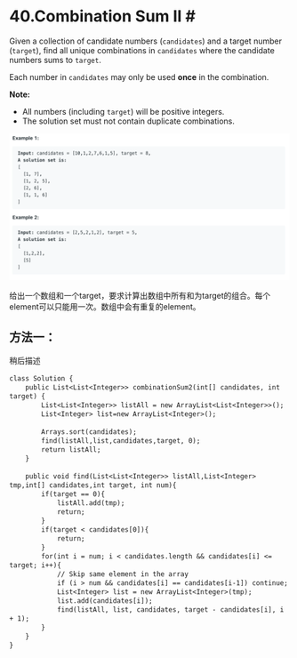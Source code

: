 # 40.Combination Sum II \#

Given a collection of candidate numbers \(`candidates`\) and a target number \(`target`\), find all unique combinations in `candidates` where the candidate numbers sums to `target`.

Each number in `candidates` may only be used **once** in the combination.

**Note:**

* All numbers \(including `target`\) will be positive integers.
* The solution set must not contain duplicate combinations.

![](.gitbook/assets/image%20%2815%29.png)

给出一个数组和一个target，要求计算出数组中所有和为target的组合。每个element可以只能用一次。数组中会有重复的element。

## 方法一：

稍后描述

```text
class Solution {
    public List<List<Integer>> combinationSum2(int[] candidates, int target) {
        List<List<Integer>> listAll = new ArrayList<List<Integer>>();
        List<Integer> list=new ArrayList<Integer>();
        
        Arrays.sort(candidates);
        find(listAll,list,candidates,target, 0);
        return listAll;
    }
    
    public void find(List<List<Integer>> listAll,List<Integer> tmp,int[] candidates,int target, int num){
        if(target == 0){
            listAll.add(tmp);
            return;
        }
        if(target < candidates[0]){
            return;
        }
        for(int i = num; i < candidates.length && candidates[i] <= target; i++){
            // Skip same element in the array
            if (i > num && candidates[i] == candidates[i-1]) continue;
            List<Integer> list = new ArrayList<Integer>(tmp);
            list.add(candidates[i]);
            find(listAll, list, candidates, target - candidates[i], i + 1);
        }
    }
}
```

